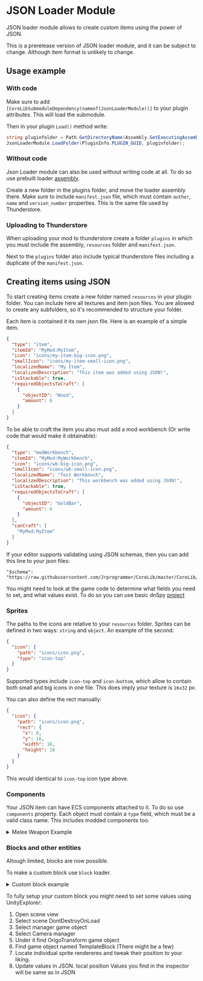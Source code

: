 # JSON Loader Module

JSON loader module allows to create custom items using the power of JSON.

This is a prerelease version of JSON loader module, and it can be subject to change. Although item format is unlikely to change.

## Usage example

### With code

Make sure to add `[CoreLibSubmoduleDependency(nameof(JsonLoaderModule))]` to your plugin attributes. This will load the
submodule.

Then in your plugin `Load()` method write:

```csharp
string pluginfolder = Path.GetDirectoryName(Assembly.GetExecutingAssembly().Location);
JsonLoaderModule.LoadFolder(PluginInfo.PLUGIN_GUID, pluginfolder);
```

### Without code

Json Loader module can also be used without writing code at all. To do so use prebuilt
loader [assembly](../../../JsonModLoader/JsonModLoader/Binaries).

Create a new folder in the plugins folder, and move the loader assembly there. Make sure to include `manifest.json`
file, which must contain `author`, `name` and `version_number` properties. This is the same file used by Thunderstore.

### Uploading to Thunderstore
When uploading your mod to thunderstore create a folder `plugins` in which you must include the assembly, `resources` folder and `manifest.json`. 

Next to the `plugins` folder also include typical thunderstore files including a duplicate of the `manifest.json`.

## Creating items using JSON

To start creating items create a new folder named `resources` in your plugin folder. You can include here all textures
and item json files. You are allowed to create any subfolders, so it's recommended to structure your folder.

Each item is contained it its own json file. Here is an example of a simple item.

```json
{
  "type": "item",
  "itemId": "MyMod:MyItem",
  "icon": "icons/my-item-big-icon.png",
  "smallIcon": "icons/my-item-small-icon.png",
  "localizedName": "My Item",
  "localizedDescription": "This item was added using JSON!",
  "isStackable": true,
  "requiredObjectsToCraft": [
    {
      "objectID": "Wood",
      "amount": 6
    }
  ]
}
```

To be able to craft the item you also must add a mod workbench (Or write code that would make it obtainable):

```json
{
  "type": "modWorkbench",
  "itemId": "MyMod:MyWorkbench",
  "icon": "icons/wb-big-icon.png",
  "smallIcon": "icons/wb-small-icon.png",
  "localizedName": "Test Workbench",
  "localizedDescription": "This workbench was added using JSON!",
  "isStackable": true,
  "requiredObjectsToCraft": [
    {
      "objectID": "GoldBar",
      "amount": 6
    }
  ],
  "canCraft": [
    "MyMod:MyItem"
  ]
}
```

If your editor supports validating using JSON schemas, then you can add this line to your json files:

```
"$schema": "https://raw.githubusercontent.com/Jrprogrammer/CoreLib/master/CoreLib/Submodules/JsonLoader/Schemas/entity_schema.json",
```

You might need to look at the game code to determine what fields you need to set, and what values exist. To do so you
can use basic dnSpy [project](https://core-keeper-modding.gitbook.io/modding-wiki/modding/view-source-code#using-cpp2il)

### Sprites

The paths to the icons are relative to your `resources` folder. Sprites can be defined in two ways: `string`
and `object`. An example of the second:

```json
{
  "icon": {
    "path": "icons/icon.png",
    "type": "icon-top"
  }
}
```

Supported types include `icon-top` and `icon-bottom`, which allow to contain both small and big icons in one file. This
does imply your texture is `16x32` px.

You can also define the rect manually:

```json
{
  "icon": {
    "path": "icons/icon.png",
    "rect": {
      "x": 0,
      "y": 16,
      "width": 16,
      "height": 16
    }
  }
}
```

This would identical to `icon-top` icon type above.

### Components

Your JSON item can have ECS components attached to it. To do so use `components` property. Each object must contain
a `type` field, which must be a valid class name. This includes modded components too.
<details><summary>Melee Weapon Example</summary>

```json
{
  "type": "item",
  "itemId": "MyMod:TestMace",
  "icon": {
    "path": "icons/mace.png",
    "rect": {
      "x": 0,
      "y": 80,
      "width": 40,
      "height": 40
    }
  },
  "smallIcon": {
    "path": "icons/mace.png",
    "rect": {
      "x": 0,
      "y": 80,
      "width": 40,
      "height": 40
    }
  },
  "localizedName": "My Test Mace",
  "localizedDescription": "This item was added using JSON!",
  "craftingTime": 2.5,
  "initialAmount": 666,
  "objectType": "MeleeWeapon",
  "rarity": "Epic",
  "iconOffset": {
    "x": 0,
    "y": -0.125
  },
  "requiredObjectsToCraft": [
    {
      "objectID": "IronBar",
      "amount": 5
    },
    {
      "objectID": "MyMod:Iridium",
      "amount": 5
    }
  ],
  "components": [
    {
      "type": "DurabilityCDAuthoring",
      "maxDurability": 666,
      "repairMultiplier": 0.5,
      "reinforceCostMultiplier": 1
    },
    {
      "type": "GivesConditionsWhenEquippedCDAuthoring",
      "givesConditionsWhenEquipped": [
        {
          "id": "MovementSpeedDecrease",
          "valueMultiplier": 1,
          "value": -150
        },
        {
          "id": "MeleeDamageIncrease",
          "valueMultiplier": 1,
          "value": 400
        }
      ]
    },
    {
      "type": "CooldownCDAuthoring",
      "cooldown": 1.5
    },
    {
      "type": "WeaponDamageCDAuthoring",
      "damage": 250,
      "damageMultiplier": 1
    },
    {
      "type": "WeaponCDAuthoring",
      "baseHitColliderSize": 2,
      "extraHitColliderReachSize": 0
    }
  ]
}
```
This JSON file defines a melee mace weapon, that has certain effects.
Do note that the `mace.png` file contains a sprite as explained in the [item guide](../Entity/Guides/Items.md)

</details>

### Blocks and other entities
Altough limited, blocks are now possible.

To make a custom block use `block` loader.

<details><summary>Custom block example</summary>
  
```json
{
	"$schema": "https://raw.githubusercontent.com/Jrprogrammer/CoreLib/master/CoreLib/Submodules/JsonLoader/Schemas/entity_schema.json",
	"type" : "block",
	"itemId" : "MyMod:MetalTable",
	"icon" : {
		"path": "icons/metal-table-icons.png",
		"type": "icon-top"
	},
	"smallIcon" : {
		"path": "icons/metal-table-icons.png",
		"type": "icon-bottom"
	},
	"localizedName" : "Metal Table",
	"localizedDescription" : "This table was added using JSON!",
	"isStackable" : true,
	"prefabTileSize" : [2, 2],
	"colliderSize" : [2, 1.65],
	"colliderCenter" : [0.5, 0.37],
	"components" : [
		{
			"type" : "CoreLib.Components.TemplateBlockCDAuthoring",
			"verticalSprite" : "icons/metal-table-bottom.png",
			"horizontalSprite" : "icons/metal-table-top.png",
			"shadowSprite" : "icons/metal-table-shadow.png",
			"verticalSpriteOffset" : [0, 0.343, 0],
			"horizontalSpriteOffset" : [0, 0.655, 0.75],
			"shadowOffset" : [0, 0.0625, 0.9],
			"prefabOffset"  : [0.5, 0, -0.3125],
			"interactHandler" : "MyMod.Blocks.MyInteractionHandler"
		}
	]
}
```

This example adds a 2x2 metal table which can be used. To allow the usage you will need to write some code:
```cs
namespace MyMod.Blocks
{
    public class MyInteractionHandler : IInteractionHandler
    {
        public void OnInteraction(TemplateBlock block)
        {
            UnityEngine.Debug.Log("My block was used!");
        }
    }
}
```
In the `interactHandler` property put full name of the class. In this case it is `MyMod.Blocks.MyInteractionHandler`.
  
Do note that the class MUST be in your mod assembly. It won't work if it's somewhere else!
  
</details>

To fully setup your custom block you might need to set some values using UnityExplorer:
1. Open scene view
2. Select scene DontDestroyOnLoad
3. Select manager game object
4. Select Camera manager
5. Under it find OrigoTransform game object
6. Find game object named TemplateBlock (There might be a few)
7. Locate individual sprite rendereres and tweak their position to your liking.
8. Update values in JSON. local position Values you find in the inspector will be same as in JSON
